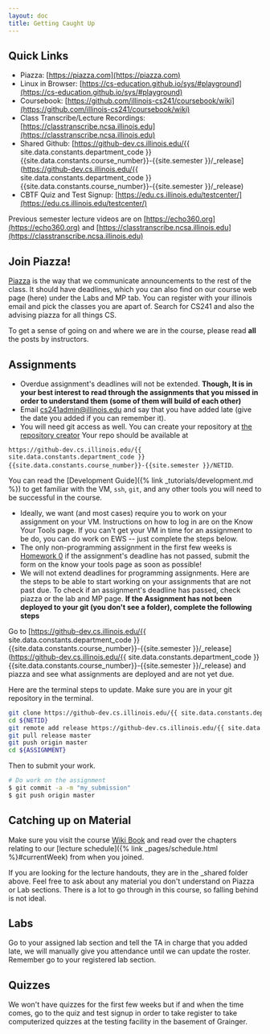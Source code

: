 ```yaml
---
layout: doc
title: Getting Caught Up
---
```


## Quick Links

* Piazza: [https://piazza.com](https://piazza.com)
* Linux in Browser: [https://cs-education.github.io/sys/#playground](https://cs-education.github.io/sys/#playground)
* Coursebook: [https://github.com/illinois-cs241/coursebook/wiki](https://github.com/illinois-cs241/coursebook/wiki)
* Class Transcribe/Lecture Recordings: [https://classtranscribe.ncsa.illinois.edu](https://classtranscribe.ncsa.illinois.edu)
* Shared Github: [https://github-dev.cs.illinois.edu/{{ site.data.constants.department_code }}{{site.data.constants.course_number}}-{{site.semester }}/_release](https://github-dev.cs.illinois.edu/{{ site.data.constants.department_code }}{{site.data.constants.course_number}}-{{site.semester }}/_release)
* CBTF Quiz and Test Signup: [https://edu.cs.illinois.edu/testcenter/](https://edu.cs.illinois.edu/testcenter/)

Previous semester lecture videos are on [https://echo360.org](https://echo360.org) and [https://classtranscribe.ncsa.illinois.edu](https://classtranscribe.ncsa.illinois.edu) 

## Join Piazza!

[Piazza](https://piazza.com) is the way that we communicate announcements to the rest of the class. It should have deadlines, which you can also find on our course web page (here) under the Labs and MP tab. You can register with your illinois email and pick the classes you are apart of. Search for CS241 and also the advising piazza for all things CS.

To get a sense of going on and where we are in the course, please read **all** the posts by instructors.

## Assignments

* Overdue assignment's deadlines will not be extended. **Though, It is in your best interest to read through the assignments that you missed in order to understand them (some of them will build of each other)**
* Email cs241admin@illinois.edu and say that you have added late (give the date you added if you can remember it).
* You will need git access as well. You can create your repository at [the repository creator](https://edu.cs.illinois.edu/create-ghe-repo/{{site.data.constants.department_code}}{{site.data.constants.course_number}}-{{site.semester}}/) Your repo should be available at

`https://github-dev.cs.illinois.edu/{{ site.data.constants.department_code }}{{site.data.constants.course_number}}-{{site.semester }}/NETID`.

You can read the [Development Guide]({% link _tutorials/development.md %}) to get familiar with the VM, `ssh`, `git`, and any other tools you will need to be successful in the course.
* Ideally, we want (and most cases) require you to work on your assignment on your VM. Instructions on how to log in are on the Know Your Tools page. If you can't get your VM in time for an assignment to be do, you can do work on EWS -- just complete the steps below.
* The only non-programming assignment in the first few weeks is [Homework 0](https://github.com/angrave/SystemProgramming/wiki/HW0) if the assignment's deadline has not passed, submit the form on the know your tools page as soon as possible!
* We will not extend deadlines for programming assignments. Here are the steps to be able to start working on your assignments that are not past due. To check if an assignment's deadline has passed, check piazza or the lab and MP page. **If the Assignment has not been deployed to your git (you don't see a folder), complete the following steps**

Go to [https://github-dev.cs.illinois.edu/{{ site.data.constants.department_code }}{{site.data.constants.course_number}}-{{site.semester }}/_release](https://github-dev.cs.illinois.edu/{{ site.data.constants.department_code }}{{site.data.constants.course_number}}-{{site.semester }}/_release) and piazza and see what assignments are deployed and are not yet due.

Here are the terminal steps to update. Make sure you are in your git repository in the terminal.
```bash
git clone https://github-dev.cs.illinois.edu/{{ site.data.constants.department_code }}{{site.data.constants.course_number}}-{{site.semester }}/${NETID}
cd ${NETID}
git remote add release https://github-dev.cs.illinois.edu/{{ site.data.constants.department_code }}{{site.data.constants.course_number}}-{{site.semester }}/_release
git pull release master
git push origin master
cd ${ASSIGNMENT}
```

Then to submit your work.

```bash
# Do work on the assignment
$ git commit -a -m "my_submission"
$ git push origin master
```

## Catching up on Material

Make sure you visit the course [Wiki Book](https://github.com/angrave/SystemProgramming/wiki) and read over the chapters relating to our [lecture schedule]({% link _pages/schedule.html %}#currentWeek) from when you joined.

If you are looking for the lecture handouts, they are in the _shared folder above. Feel free to ask about any material you don't understand on Piazza or Lab sections. There is a lot to go through in this course, so falling behind is not ideal.

## Labs

Go to your assigned lab section and tell the TA in charge that you added late, we will manually give you attendance until we can update the roster. Remember go to your registered lab section.

## Quizzes

We won't have quizzes for the first few weeks but if and when the time comes, go to the quiz and test signup in order to take register to take computerized quizzes at the testing facility in the basement of Grainger.
